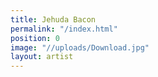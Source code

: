 ```yaml
---
title: Jehuda Bacon
permalink: "/index.html"
position: 0
image: "//uploads/Download.jpg"
layout: artist
---
```


